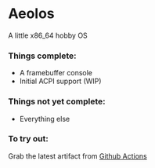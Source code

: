 # Aeolos
A little x86_64 hobby OS

### Things complete:
* A framebuffer console
* Initial ACPI support (WIP)

### Things not yet complete:
* Everything else

### To try out:
Grab the latest artifact from [Github Actions](https://github.com/chocabloc/aeolos/actions)
